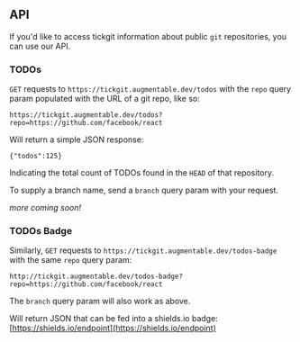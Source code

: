## API

If you'd like to access tickgit information about public `git` repositories, you can use our API.

### TODOs

`GET` requests to `https://tickgit.augmentable.dev/todos` with the `repo` query param populated with the URL of a git repo, like so:

```
https://tickgit.augmentable.dev/todos?repo=https://github.com/facebook/react
```
Will return a simple JSON response:

```
{"todos":125}
```

Indicating the total count of TODOs found in the `HEAD` of that repository.

To supply a branch name, send a `branch` query param with your request.

_more coming soon!_

### TODOs Badge

Similarly, `GET` requests to `https://tickgit.augmentable.dev/todos-badge` with the same `repo` query param:

```
http://tickgit.augmentable.dev/todos-badge?repo=https://github.com/facebook/react
```

The `branch` query param will also work as above.

Will return JSON that can be fed into a shields.io badge: [https://shields.io/endpoint](https://shields.io/endpoint)
